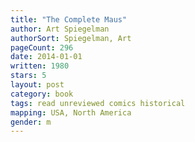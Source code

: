 ```yaml
---
title: "The Complete Maus"
author: Art Spiegelman
authorSort: Spiegelman, Art
pageCount: 296
date: 2014-01-01
written: 1980
stars: 5
layout: post
category: book
tags: read unreviewed comics historical
mapping: USA, North America
gender: m
---
```

